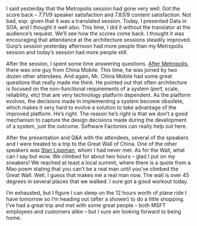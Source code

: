 I said yesterday that the Metropolis session had gone very well. Got the
score back – 7.71/9 speaker satisfaction and 7.83/9 content
satisfaction. Not bad, esp. given that it was a translated session.
Today, I presented Data in SOA, and I thought it well also. This time, I
did it without the translator at the audience’s request. We’ll see how
the scores come back. I thought it was encouraging that attendance at
the architecture sessions steadily improved. Gurp’s session yesterday
afternoon had more people than my Metropolis session and today’s session
had more people still.

After the session, I spent some time answering questions. [After
Metropolis](http://devhawk.net/2004/09/18/metropolis-in-beijing/),
there was one guy from China Mobile. This time, he was joined by two
dozen other attendees. And again, Mr. China Mobile had some great
questions that really made me think. He pointed out that often
architecture is focused on the non-functional requirements of a system
(perf, scale, reliability, etc) that are very technology platform
dependent. As the platform evolves, the decisions made in implementing a
system become obsolete, which makes it very hard to evolve a solution to
take advantage of the improved platform. He’s right. The reason he’s
right is that we don’t a good mechanism to capture the design decisions
made during the development of a system, just the outcome. Software
Factories can really help out here.

After the presentation and Q&A with the attendees, several of the
speakers and I were treated to a trip to the Great Wall of China. One of
the other speakers was [Stan Lippman](http://blogs.msdn.com/slippman),
whom I had never met. As for the Wall, what can I say but wow. We
climbed for about two hours – glad I put on my sneakers! We reached at
least a local summit, where there is a quote from a Mao poem stating
that you can’t be a real man until you’ve climbed the Great Wall. Well,
I guess that makes me a real man now. The wall is over 45 degrees in
several places that we walked. I sure got a good workout today.

I’m exhausted, but I figure I can sleep on the 12 hours worth of plane
ride I have tomorrow so I’m heading out (after a shower) to do a little
shopping. I’ve had a great trip and met with some great people – both
MSFT employees and customers alike – but I sure am looking forward to
being home.
